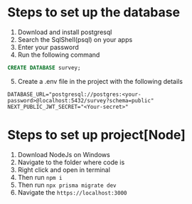 # Steps to set up the database

1. Download and install postgresql
2. Search the SqlShell(psql) on your apps
3. Enter your password
4. Run the following command

```sql
CREATE DATABASE survey;

```

5. Create a .env file in the project with the following details

```env
DATABASE_URL="postgresql://postgres:<your-password>@localhost:5432/survey?schema=public"
NEXT_PUBLIC_JWT_SECRET="<Your-secret>"
```

# Steps to set up project[Node]

1. Download NodeJs on Windows
2. Navigate to the folder where code is
3. Right click and open in terminal
4. Then run `npm i`
5. Then run `npx prisma migrate dev`
6. Navigate the `https://localhost:3000`
